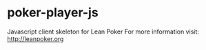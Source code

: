 poker-player-js
===============

Javascript client skeleton for Lean Poker For more information visit: http://leanpoker.org 
